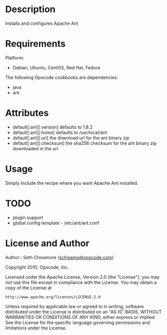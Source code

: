 Description
===========

Installs and configures Apache Ant

Requirements
============

Platform: 

* Debian, Ubuntu, CentOS, Red Hat, Fedora

The following Opscode cookbooks are dependencies:

* java
* ark

Attributes
==========

* default[:ant][:version] defaults to 1.8.2
* default[:ant][:home] defaults to /usr/local/ant
* default[:ant][:url] the download url for the ant binary zip
* default[:ant][:checksum] the sha256 checksum for the ant binary zip downloaded in the url

Usage
=====

Simply include the recipe where you want Apache Ant installed.

TODO
====

* plugin support
* global config template - /etc/ant/ant.conf

License and Author
==================

Author:: Seth Chisamore (<schisamo@opscode.com>)

Copyright 2010, Opscode, Inc.

Licensed under the Apache License, Version 2.0 (the "License");
you may not use this file except in compliance with the License.
You may obtain a copy of the License at

    http://www.apache.org/licenses/LICENSE-2.0

Unless required by applicable law or agreed to in writing, software
distributed under the License is distributed on an "AS IS" BASIS,
WITHOUT WARRANTIES OR CONDITIONS OF ANY KIND, either express or implied.
See the License for the specific language governing permissions and
limitations under the License.